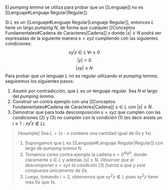 El *pumping lemma* se utiliza para probar que un [[Lenguaje]] no es [[Lenguaje#Lenguaje Regular|Regular]].

Si $L$ es un [[Lenguaje#Lenguaje Regular|Lenguaje Regular]], entonces $L$ tiene un largo *pumping* $N$, de forma que cualquier [[Conceptos Fundamentales#Cadena de Caracteres|Cadena]] $s$ donde $|s| \geq N$ podrá ser expresadas de la siguiente manera $s=xyz$ cumpliendo con las siguientes condiciones:
$$\tag{1} x y^i z \in L \; \forall i \geq 0$$
$$\tag{2} |y| \gt 0$$
$$\tag{3} |xy| \leq N$$
Para probar que un lenguaje $L$ no es regular utilizando el *pumping lemma*, seguiremos los siguientes pasos:
1. Asumir por contradicción, que $L$ es un lenguaje regular. Sea $N$ el largo del *pumping lemma*.
2. Construir un contra ejemplo con una [[Conceptos Fundamentales#Cadena de Caracteres|Cadena]] $s \in L$ con $|s| \geq N$.
3. Demostrar que para toda descomposición $s=xyz$ que cumplen con las condiciones $(2)$ y $(3)$ no cumplen con la condición $(1)$ (es decir existe un $i \geq 1: xy^iz \notin L$).

> [!example] 
> Sea $L=\{x: x \text{ contiene una cantidad igual de 0s y 1s}\}$
> 
> 1. Supongamos que $L$ es [[Lenguaje#Lenguaje Regular|Regular]] con largo de *pumping lemma* $N$.
> 2. Tomamos como contra ejemplo la cadena $s=0^N 1^N$, donde claramente $s \in L$ y además $|s| \geq N$. 
>    *Observar que al descomponer $s=xyz$ la condición $(3)$ fuerza a que $y$ este compuesta únicamente de $0s$.*
> 3. Luego, tomando $i=2$, obtenemos que $xy^2z \notin L$ pues $xy^2z$ tiene más $0s$ que $1s$.



